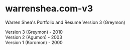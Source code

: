 # warrenshea.com-v3
Warren Shea's Portfolio and Resume Version 3 (Greymon)

Version 3 (Greymon) - 2010<br>
Version 2 (Agumon) - 2003<br>
Version 1 (Koromon) - 2000
